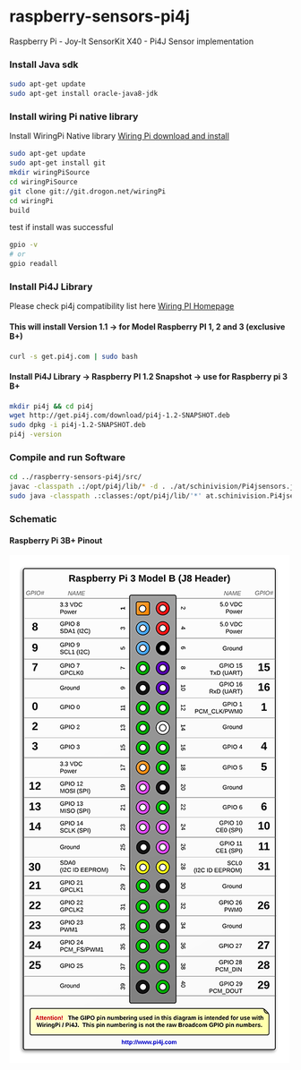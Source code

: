 # raspberry-sensors-pi4j
Raspberry Pi - Joy-It SensorKit X40 - Pi4J Sensor implementation

### Install Java sdk
```bash
sudo apt-get update 
sudo apt-get install oracle-java8-jdk
```

### Install wiring Pi native library

Install WiringPi Native library [Wiring Pi download and install](http://wiringpi.com/download-and-install/)

```bash
sudo apt-get update 
sudo apt-get install git
mkdir wiringPiSource
cd wiringPiSource
git clone git://git.drogon.net/wiringPi
cd wiringPi
build
```
test if install was successful
```bash
gpio -v
# or
gpio readall
```

### Install Pi4J Library 
Please check pi4j compatibility list here [Wiring PI Homepage](http://pi4j.com/)

#### This will install Version 1.1 -> for Model Raspberry PI 1, 2 and 3 (exclusive B+) 

```bash
curl -s get.pi4j.com | sudo bash
```

#### Install Pi4J Library -> Raspberry PI 1.2 Snapshot -> use for Raspberry pi 3 B+

```bash
mkdir pi4j && cd pi4j
wget http://get.pi4j.com/download/pi4j-1.2-SNAPSHOT.deb
sudo dpkg -i pi4j-1.2-SNAPSHOT.deb
pi4j -version
```

### Compile and run Software
```bash
cd ../raspberry-sensors-pi4j/src/
javac -classpath .:/opt/pi4j/lib/* -d . ./at/schinivision/Pi4jsensors.java
sudo java -classpath .:classes:/opt/pi4j/lib/'*' at.schinivision.Pi4jsensors
```

### Schematic
#### Raspberry Pi 3B+ Pinout
![Raspberry Pi 3B+ Pinout](https://github.com/schinivision/raspberry-sensors-pi4j/blob/master/doc/img/j8header-3b.png?raw=true)